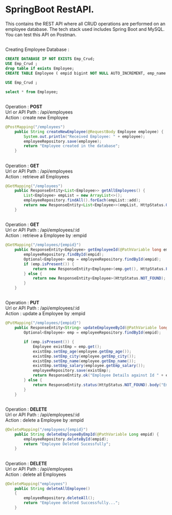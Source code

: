 
# SpringBoot RestAPI.

This contains the REST API where all CRUD operations are performed on an employee database. The tech stack used includes Spring Boot and MySQL. You can test this API on Postman.


## 

Creating Employee Database :

```sql
CREATE DATABASE IF NOT EXISTS Emp_Crud;
USE Emp_Crud ;
drop table if exists Employee;
CREATE TABLE Employee ( empid bigint NOT NULL AUTO_INCREMENT, emp_name VARCHAR(50) DEFAULT NULL, emp_salary float DEFAULT NULL, emp_age integer DEFAULT NULL, emp_city VARCHAR(50) DEFAULT NULL, PRIMARY KEY (empid) );

USE Emp_Crud ;

select * from Employee;
```
## 

Operation : **POST**  
Url or API Path : /api/employees  
 Action : create new Employee

```java
@PostMapping("/employees")
	public String createNewEmployee(@RequestBody Employee employee) {
		System.out.println("Received Employee: " + employee);
		employeeRepository.save(employee);
		return "Employee created in the database";
	}
```

## 

Operation : **GET**  
Url or API Path : /api/employees   
Action : retrieve all Employees

```java
@GetMapping("/employees")
	public ResponseEntity<List<Employee>> getAllEmployees() {
		List<Employee> empList = new ArrayList<>();
		employeeRepository.findAll().forEach(empList::add);
		return new ResponseEntity<List<Employee>>(empList, HttpStatus.OK);
	}
```

## 

Operation : **GET**   
Url or API Path : /api/employees/:id  
Action : retrieve a Employee by :empid

```java
@GetMapping("/employees/{empid}")
	public ResponseEntity<Employee> getEmployeeId(@PathVariable long empid) {
		employeeRepository.findById(empid);
		Optional<Employee> emp = employeeRepository.findById(empid);
		if (emp.isPresent()) {
			return new ResponseEntity<Employee>(emp.get(), HttpStatus.FOUND);
		} else {
			return new ResponseEntity<Employee>(HttpStatus.NOT_FOUND);
		}
	}
```
## 

Operation : **PUT**  
Url or API Path : /api/employees/:id  
Action : update a Employee by :empid

```java
@PutMapping("/employees/{empid}")
	public ResponseEntity<String> updateEmployeeById(@PathVariable long empid, @RequestBody Employee employee) {
	    Optional<Employee> emp = employeeRepository.findById(empid);

	    if (emp.isPresent()) {
	        Employee existEmp = emp.get();
	        existEmp.setEmp_age(employee.getEmp_age());
	        existEmp.setEmp_city(employee.getEmp_city());
	        existEmp.setEmp_name(employee.getEmp_name());
	        existEmp.setEmp_salary(employee.getEmp_salary());
	        employeeRepository.save(existEmp);
	        return ResponseEntity.ok("Employee Details against Id " + empid + " updated");
	    } else {
	        return ResponseEntity.status(HttpStatus.NOT_FOUND).body("Employee Details do not exist for empid " + empid);
	    }
	}
```

## 

Operation : **DELETE**   
Url or API Path : /api/employees/:id  
Action : delete a Employee by :empid

```java
@DeleteMapping("/employees/{empid}")
	public String deleteEmployeeByEmpId(@PathVariable Long empid) {
		employeeRepository.deleteById(empid);
		return "Employee Deleted Sucessfully";
	}
```
## 

Operation : **DELETE**   
Url or API Path : /api/employees  
Action : delete all Employees

```java
@DeleteMapping("employees")
	public String deleteAllEmployee()
	{
		employeeRepository.deleteAll();
		return "Employee deleted Successfully...";
	}
```



